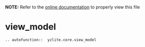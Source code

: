 __NOTE:__ Refer to the [online documentation](https://github.com/ReRAM-Labs/yzlite) to properly view this file

# view_model

```{eval-rst}
.. autofunction::  yzlite.core.view_model
```
